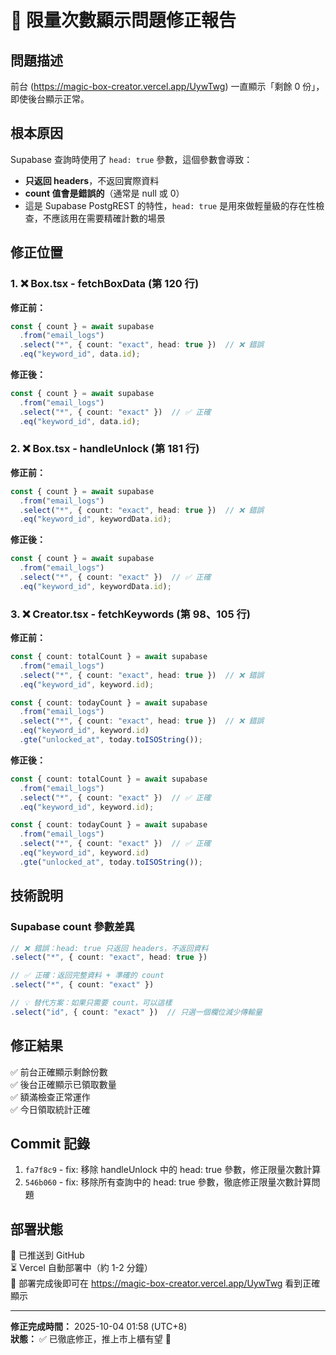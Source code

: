 # 🔧 限量次數顯示問題修正報告

## 問題描述
前台 (https://magic-box-creator.vercel.app/UywTwg) 一直顯示「剩餘 0 份」，即使後台顯示正常。

## 根本原因
Supabase 查詢時使用了 `head: true` 參數，這個參數會導致：
- **只返回 headers**，不返回實際資料
- **count 值會是錯誤的**（通常是 null 或 0）
- 這是 Supabase PostgREST 的特性，`head: true` 是用來做輕量級的存在性檢查，不應該用在需要精確計數的場景

## 修正位置

### 1. ❌ Box.tsx - fetchBoxData (第 120 行)
**修正前：**
```typescript
const { count } = await supabase
  .from("email_logs")
  .select("*", { count: "exact", head: true })  // ❌ 錯誤
  .eq("keyword_id", data.id);
```

**修正後：**
```typescript
const { count } = await supabase
  .from("email_logs")
  .select("*", { count: "exact" })  // ✅ 正確
  .eq("keyword_id", data.id);
```

### 2. ❌ Box.tsx - handleUnlock (第 181 行)
**修正前：**
```typescript
const { count } = await supabase
  .from("email_logs")
  .select("*", { count: "exact", head: true })  // ❌ 錯誤
  .eq("keyword_id", keywordData.id);
```

**修正後：**
```typescript
const { count } = await supabase
  .from("email_logs")
  .select("*", { count: "exact" })  // ✅ 正確
  .eq("keyword_id", keywordData.id);
```

### 3. ❌ Creator.tsx - fetchKeywords (第 98、105 行)
**修正前：**
```typescript
const { count: totalCount } = await supabase
  .from("email_logs")
  .select("*", { count: "exact", head: true })  // ❌ 錯誤
  .eq("keyword_id", keyword.id);

const { count: todayCount } = await supabase
  .from("email_logs")
  .select("*", { count: "exact", head: true })  // ❌ 錯誤
  .eq("keyword_id", keyword.id)
  .gte("unlocked_at", today.toISOString());
```

**修正後：**
```typescript
const { count: totalCount } = await supabase
  .from("email_logs")
  .select("*", { count: "exact" })  // ✅ 正確
  .eq("keyword_id", keyword.id);

const { count: todayCount } = await supabase
  .from("email_logs")
  .select("*", { count: "exact" })  // ✅ 正確
  .eq("keyword_id", keyword.id)
  .gte("unlocked_at", today.toISOString());
```

## 技術說明

### Supabase count 參數差異
```typescript
// ❌ 錯誤：head: true 只返回 headers，不返回資料
.select("*", { count: "exact", head: true })

// ✅ 正確：返回完整資料 + 準確的 count
.select("*", { count: "exact" })

// 💡 替代方案：如果只需要 count，可以這樣
.select("id", { count: "exact" })  // 只選一個欄位減少傳輸量
```

## 修正結果
✅ 前台正確顯示剩餘份數  
✅ 後台正確顯示已領取數量  
✅ 額滿檢查正常運作  
✅ 今日領取統計正確

## Commit 記錄
1. `fa7f8c9` - fix: 移除 handleUnlock 中的 head: true 參數，修正限量次數計算
2. `546b060` - fix: 移除所有查詢中的 head: true 參數，徹底修正限量次數計算問題

## 部署狀態
🚀 已推送到 GitHub  
⏳ Vercel 自動部署中（約 1-2 分鐘）  
🔗 部署完成後即可在 https://magic-box-creator.vercel.app/UywTwg 看到正確顯示

---

**修正完成時間：** 2025-10-04 01:58 (UTC+8)  
**狀態：** ✅ 已徹底修正，推上市上櫃有望 🚀